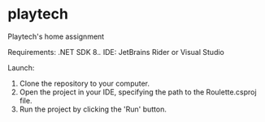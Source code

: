 # playtech
Playtech's home assignment

Requirements:
.NET SDK 8.*.*
IDE: JetBrains Rider or Visual Studio

Launch:
1. Clone the repository to your computer.
2. Open the project in your IDE, specifying the path to the Roulette.csproj file.
3. Run the project by clicking the 'Run' button.

